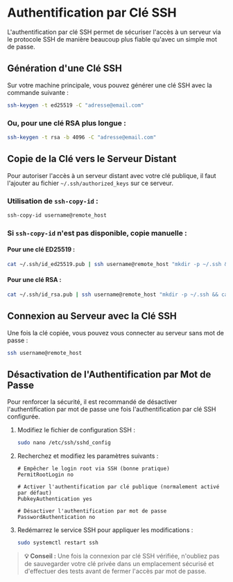 # Authentification par Clé SSH

L'authentification par clé SSH permet de sécuriser l'accès à un serveur via le protocole SSH de manière beaucoup plus fiable qu'avec un simple mot de passe.

## Génération d'une Clé SSH

Sur votre machine principale, vous pouvez générer une clé SSH avec la commande suivante :

```bash
ssh-keygen -t ed25519 -C "adresse@email.com"
```

### Ou, pour une clé RSA plus longue :

```bash
ssh-keygen -t rsa -b 4096 -C "adresse@email.com"
```

## Copie de la Clé vers le Serveur Distant

Pour autoriser l'accès à un serveur distant avec votre clé publique, il faut l'ajouter au fichier `~/.ssh/authorized_keys` sur ce serveur.

### Utilisation de `ssh-copy-id` :

```bash
ssh-copy-id username@remote_host
```

### Si `ssh-copy-id` n'est pas disponible, copie manuelle :

#### Pour une clé ED25519 :

```bash
cat ~/.ssh/id_ed25519.pub | ssh username@remote_host "mkdir -p ~/.ssh && cat >> ~/.ssh/authorized_keys"
```

#### Pour une clé RSA :

```bash
cat ~/.ssh/id_rsa.pub | ssh username@remote_host "mkdir -p ~/.ssh && cat >> ~/.ssh/authorized_keys"
```

## Connexion au Serveur avec la Clé SSH

Une fois la clé copiée, vous pouvez vous connecter au serveur sans mot de passe :

```bash
ssh username@remote_host
```

## Désactivation de l'Authentification par Mot de Passe

Pour renforcer la sécurité, il est recommandé de désactiver l'authentification par mot de passe une fois l'authentification par clé SSH configurée.

1. Modifiez le fichier de configuration SSH :

   ```bash
   sudo nano /etc/ssh/sshd_config
   ```

2. Recherchez et modifiez les paramètres suivants :

   ```plaintext
   # Empêcher le login root via SSH (bonne pratique)
   PermitRootLogin no

   # Activer l'authentification par clé publique (normalement activé par défaut)
   PubkeyAuthentication yes

   # Désactiver l'authentification par mot de passe
   PasswordAuthentication no
   ```

3. Redémarrez le service SSH pour appliquer les modifications :

   ```bash
   sudo systemctl restart ssh
   ```

> **💡 Conseil :** Une fois la connexion par clé SSH vérifiée, n'oubliez pas de sauvegarder votre clé privée dans un emplacement sécurisé et d'effectuer des tests avant de fermer l'accès par mot de passe.
